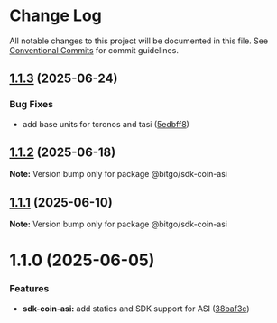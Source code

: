 # Change Log

All notable changes to this project will be documented in this file.
See [Conventional Commits](https://conventionalcommits.org) for commit guidelines.

## [1.1.3](https://github.com/BitGo/BitGoJS/compare/@bitgo/sdk-coin-asi@1.1.2...@bitgo/sdk-coin-asi@1.1.3) (2025-06-24)

### Bug Fixes

- add base units for tcronos and tasi ([5edbff8](https://github.com/BitGo/BitGoJS/commit/5edbff828ce8c9b36b44ab3928c157c698e2644a))

## [1.1.2](https://github.com/BitGo/BitGoJS/compare/@bitgo/sdk-coin-asi@1.1.1...@bitgo/sdk-coin-asi@1.1.2) (2025-06-18)

**Note:** Version bump only for package @bitgo/sdk-coin-asi

## [1.1.1](https://github.com/BitGo/BitGoJS/compare/@bitgo/sdk-coin-asi@1.1.0...@bitgo/sdk-coin-asi@1.1.1) (2025-06-10)

**Note:** Version bump only for package @bitgo/sdk-coin-asi

# 1.1.0 (2025-06-05)

### Features

- **sdk-coin-asi:** add statics and SDK support for ASI ([38baf3c](https://github.com/BitGo/BitGoJS/commit/38baf3ce3f4d8b8e2f454a92de4fce7245665e7e))
